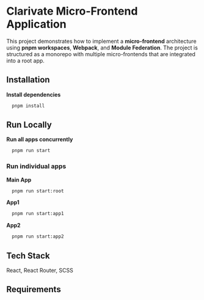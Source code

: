 # Clarivate Micro-Frontend Application

This project demonstrates how to implement a **micro-frontend** architecture using **pnpm workspaces**, **Webpack**, and **Module Federation**. The project is structured as a monorepo with multiple micro-frontends that are integrated into a root app.

## Installation

**Install dependencies**

```bash
  pnpm install
```
## Run Locally

**Run all apps concurrently**

```bash
  pnpm run start
```

### Run individual apps

**Main App**
```bash
  pnpm run start:root
```
**App1**
```bash
  pnpm run start:app1
```
**App2**
```bash
  pnpm run start:app2
```


## Tech Stack

React, React Router, SCSS


## Requirements